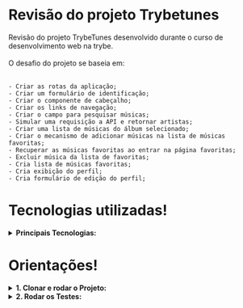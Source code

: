 # Revisão do projeto Trybetunes

Revisão do projeto TrybeTunes desenvolvido durante o curso de desenvolvimento web na trybe. </br></br> O desafio do projeto se baseia em:</br></br>

    - Criar as rotas da aplicação;
    - Criar um formulário de identificação;
    - Criar o componente de cabeçalho;
    - Criar os links de navegação;
    - Criar o campo para pesquisar músicas;
    - Simular uma requisição a API e retornar artistas;
    - Criar uma lista de músicas do álbum selecionado;
    - Criar o mecanismo de adicionar músicas na lista de músicas favoritas;
    - Recuperar as músicas favoritas ao entrar na página favoritas;
    - Excluir música da lista de favoritas;
    - Cria lista de músicas favoritas;
    - Cria exibição do perfil;
    - Cria formulário de edição do perfil;

# Tecnologias utilizadas!

 <details>
   <summary>
     <strong>Principais Tecnologias:
   </summary>

1.  [React](https://react.dev/)
2.  [React Testing Library](https://testing-library.com/docs/react-testing-library/intro)
3.  [Jest](https://jestjs.io/pt-BR/)
4.  [TypeScript](https://www.typescriptlang.org/)
5.  [CSS](https://developer.mozilla.org/pt-BR/docs/Web/CSS)

 </details>

 # Orientações!

 <details>
   <summary>
     <strong>1. Clonar e rodar o Projeto:
   </summary> 
 
 ```
  git clone git@github.com:ezioborges/trybetunes-review-ts.git
  cd trybetunes-review-ts
  npm install
  npm run dev
```

 </details>

  <details>
   <summary>
     <strong> 2. Rodar os Testes:
   </summary> 
 
 2. Rodar os Testes:
    - `npm run test`
   
</details>


